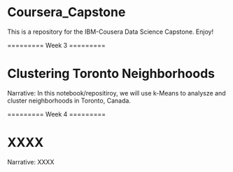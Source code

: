 # Coursera_Capstone
This is a repository for the IBM-Cousera Data Science Capstone.
Enjoy!

========= Week 3 =========
# Clustering Toronto Neighborhoods

Narrative: In this notebook/repositiroy, we will use k-Means to analysze and cluster neighborhoods in Toronto, Canada.

========= Week 4 =========
# XXXX

Narrative: XXXX
